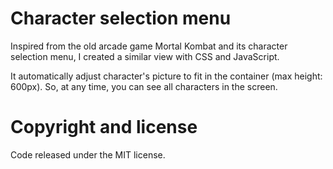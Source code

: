 # Character selection menu
Inspired from the old arcade game Mortal Kombat and its character selection menu, I created a similar view with CSS and JavaScript.

It automatically adjust character's picture to fit in the container (max height: 600px).
So, at any time, you can see all characters in the screen.

# Copyright and license
Code released under the MIT license.

